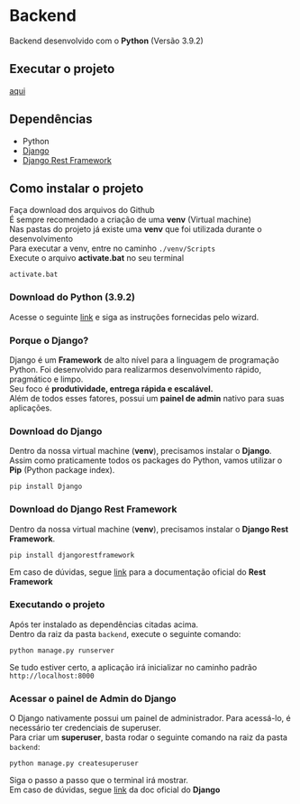 # Backend
Backend desenvolvido com o **Python** (Versão 3.9.2)
## Executar o projeto
[aqui]()
## Dependências
- Python
- [Django](https://github.com/d-napoli/tinnova-backend-test/tree/main/5-Cars-API/back-end#download-do-django)
- [Django Rest Framework](https://github.com/d-napoli/tinnova-backend-test/tree/main/5-Cars-API/back-end#download-do-django-rest-framework)
## Como instalar o projeto
Faça download dos arquivos do Github<br>
É sempre recomendado a criação de uma **venv** (Virtual machine)<br>
Nas pastas do projeto já existe uma **venv** que foi utilizada durante o desenvolvimento<br>
Para executar a venv, entre no caminho `./venv/Scripts`<br>
Execute o arquivo **activate.bat** no seu terminal<br>
```batch
activate.bat
```
### Download do Python (3.9.2)
Acesse o seguinte [link](https://www.python.org/downloads/) e siga as instruções fornecidas pelo wizard.<br>
### Porque o Django?
Django é um **Framework** de alto nível para a linguagem de programação Python. Foi desenvolvido para realizarmos desenvolvimento rápido, pragmático e limpo.<br>
Seu foco é **produtividade, entrega rápida e escalável.**<br>
Além de todos esses fatores, possui um **painel de admin** nativo para suas aplicações.
### Download do Django
Dentro da nossa virtual machine (**venv**), precisamos instalar o **Django**.<br>
Assim como praticamente todos os packages do Python, vamos utilizar o **Pip** (Python package index).<br>
```batch
pip install Django
```
### Download do Django Rest Framework
Dentro da nossa virtual machine (**venv**), precisamos instalar o **Django Rest Framework**.<br>
```batch
pip install djangorestframework
```
Em caso de dúvidas, segue [link](https://www.django-rest-framework.org/) para a documentação oficial do **Rest Framework**<br>
### Executando o projeto
Após ter instalado as dependências citadas acima.<br>
Dentro da raiz da pasta `backend`, execute o seguinte comando:
```batch
python manage.py runserver
```
Se tudo estiver certo, a aplicação irá inicializar no caminho padrão `http://localhost:8000`<br>
### Acessar o painel de Admin do Django
O Django nativamente possui um painel de administrador. Para acessá-lo, é necessário ter credenciais de superuser.<br>
Para criar um **superuser**, basta rodar o seguinte comando na raiz da pasta `backend`:
```batch
python manage.py createsuperuser
```
Siga o passo a passo que o terminal irá mostrar.<br>
Em caso de dúvidas, segue [link](https://docs.djangoproject.com/en/1.8/intro/tutorial02/) da doc oficial do **Django**